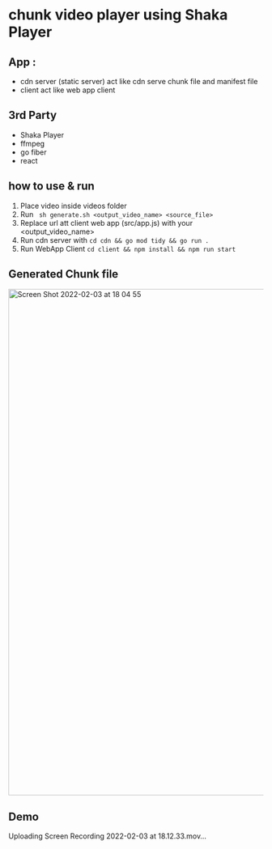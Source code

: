 # chunk video player using Shaka Player


## App :
- cdn server (static server) act like cdn serve chunk file and manifest file
- client act like web app client


## 3rd Party
- Shaka Player
- ffmpeg
- go fiber
- react

## how to use & run

1. Place video inside videos folder
2. Run ``` sh generate.sh <output_video_name> <source_file>```
3. Replace url att client web app (src/app.js) with your <output_video_name>
4. Run cdn server with ``` cd cdn && go mod tidy && go run .  ```
5. Run WebApp Client ``` cd client && npm install && npm run start ```

## Generated Chunk file
<img width="1001" alt="Screen Shot 2022-02-03 at 18 04 55" src="https://user-images.githubusercontent.com/40946917/152332395-c3e44f10-4390-4261-b2eb-3a3fd2dafe81.png">


## Demo

Uploading Screen Recording 2022-02-03 at 18.12.33.mov…

